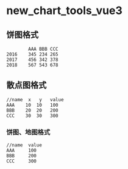 # new_chart_tools_vue3

## 饼图格式
```
        AAA BBB CCC
2016    345	234	265
2017	456	342	378
2018	567	543	678
```

## 散点图格式
```
//name  x   y   value
AAA    10  10   100
BBB    20  20   200
CCC    30  30   300
```

### 饼图、地图格式
```
//name  value
AAA     100
BBB     200
CCC     300
```